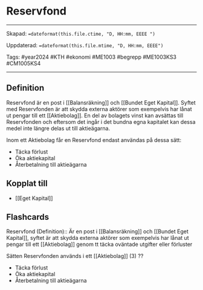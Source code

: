# Reservfond

---

Skapad: `=dateformat(this.file.ctime, "D, HH:mm, EEEE ")`

Uppdaterad: `=dateformat(this.file.mtime, "D, HH:mm, EEEE")`

Tags: #year2024 #KTH #ekonomi #ME1003 #begrepp #ME1003KS3 #CM1005KS4

---

## Definition

Reservfond är en post i [[Balansräkning]] och [[Bundet Eget Kapital]]. Syftet med Reservfonden är att skydda externa aktörer som exempelvis har lånat ut pengar till ett [[Aktiebolag]]. En del av bolagets vinst kan avsättas till Reservfonden och eftersom det ingår i det bundna egna kapitalet kan dessa medel inte längre delas ut till aktieägarna.

Inom ett Aktiebolag får en Reservfond endast användas på dessa sätt:

- Täcka förlust
- Öka aktiekapital
- Återbetalning till aktieägarna

## Kopplat till

- [[Eget Kapital]]

## Flashcards

Reservfond (Definition):: Är en post i [[Balansräkning]] och [[Bundet Eget Kapital]], syftet är att skydda externa aktörer som exempelvis har lånat ut pengar till ett [[Aktiebolag]] genom tt täcka oväntade utgifter eller förluster
<!--SR:!2024-03-06,1,230!2024-03-08,3,250-->

Sätten Reservfonden används i ett [[Aktiebolag]] (3)
??
- Täcka förlust
- Öka aktiekapital
- Återbetalning till aktieägarna
<!--SR:!2024-03-08,3,232!2024-03-14,9,272-->
